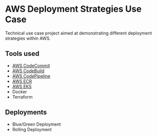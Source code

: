 # AWS Deployment Strategies Use Case

Technical use case project aimed at demonstrating different deployment strategies within AWS.

## Tools used

- [AWS CodeCommit](https://aws.amazon.com/codecommit/)
- [AWS CodeBuild](https://aws.amazon.com/codebuild/)
- [AWS CodePipeline](https://aws.amazon.com/codepipeline/)
- [AWS ECR](https://aws.amazon.com/ecr/)
- [AWS EKS](https://aws.amazon.com/eks/)
- Docker
- Terraform

## Deployments

- Blue/Green Deployment
- Rolling Deployment
